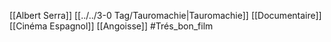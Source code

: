[[Albert Serra]] [[../../3-0 Tag/Tauromachie|Tauromachie]] [[Documentaire]] [[Cinéma Espagnol]] [[Angoisse]] #Trés_bon_film 